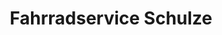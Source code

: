 ---
title: "Fahrradservice Schulze"
url: /bad-salzdetfurth/fahrradservice-schulze/
shop: Fahrrad
---